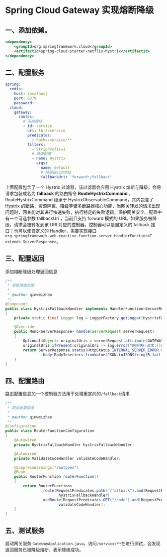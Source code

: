 # Spring Cloud Gateway 实现熔断降级

##  一、添加依赖。

```xml
<dependency>
    <groupId>org.springframework.cloud</groupId>
    <artifactId>spring-cloud-starter-netflix-hystrix</artifactId>
</dependency>
```

## 二、配置服务

```yml
spring:
  redis:
    host: localhost
    port: 6379
    password: 
  cloud:
    gateway:
      routes:
        # 系统模块
        - id: service
          uri: lb://service
          predicates:
            - Path=/service/**
          filters:
            - StripPrefix=1
            # 降级配置
            - name: Hystrix
              args:
                name: default
                # 降级接口的地址
                fallbackUri: 'forward:/fallback'
```

上面配置包含了一个 Hystrix 过滤器，该过滤器会应用 Hystrix 熔断与降级，会将请求包装成名为 **fallback** 的路由指令 **RouteHystrixCommand** ，RouteHystrixCommand 继承于 HystrixObservableCommand，其内包含了 Hystrix 的断路、资源隔离、降级等诸多断路器核心功能，当网关转发的请求出现问题时，网关能对其进行快速失败，执行特定的失败逻辑，保护网关安全。配置中有一个可选参数 fallbackUri ，当前只支持 forward 模式的 URI。如果服务被降级，请求会被转发到该 URI 对应的控制器。控制器可以是自定义的 fallback 接口；也可以使自定义的 Handler，需要实现接口`org.springframework.web.reactive.function.server.HandlerFunction<T extends ServerResponse>`。

## 三、配置返回

添加熔断降级处理返回信息

```java
/**
 * 熔断降级处理
 * 
 * @author qinweizhao
 */
@Component
public class HystrixFallbackHandler implements HandlerFunction<ServerResponse>
{
    private static final Logger log = LoggerFactory.getLogger(HystrixFallbackHandler.class);

    @Override
    public Mono<ServerResponse> handle(ServerRequest serverRequest)
    {
        Optional<Object> originalUris = serverRequest.attribute(GATEWAY_ORIGINAL_REQUEST_URL_ATTR);
        originalUris.ifPresent(originalUri -> log.error("网关执行请求:{}失败,hystrix服务降级处理", originalUri));
        return ServerResponse.status(HttpStatus.INTERNAL_SERVER_ERROR.value()).contentType(MediaType.APPLICATION_JSON)
                .body(BodyInserters.fromValue(JSON.toJSONString(R.fail("服务已被降级熔断"))));
    }
}
```

## 四、配置路由

路由配置信息加一个控制器方法用于处理重定向的`/fallback`请求

```java
/**
 * 路由配置信息
 * 
 * @author qinweizhao
 */
@Configuration
public class RouterFunctionConfiguration
{
    @Autowired
    private HystrixFallbackHandler hystrixFallbackHandler;

    @Autowired
    private ValidateCodeHandler validateCodeHandler;

    @SuppressWarnings("rawtypes")
    @Bean
    public RouterFunction routerFunction()
    {
        return RouterFunctions
                .route(RequestPredicates.path("/fallback").and(RequestPredicates.accept(MediaType.TEXT_PLAIN)),
                        hystrixFallbackHandler)
                .andRoute(RequestPredicates.GET("/code").and(RequestPredicates.accept(MediaType.TEXT_PLAIN)),
                        validateCodeHandler);
    }
}
```

## 五、测试服务

启动网关服务 `GatewayApplication.java`，访问`/service/**`在进行测试，会发现返回服务已被降级熔断，表示降级成功。

